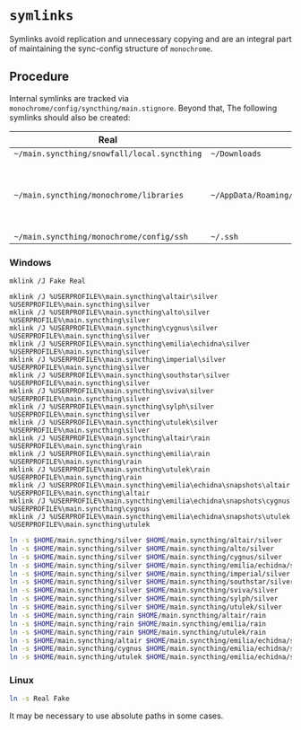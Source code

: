 # `symlinks`

Symlinks avoid replication and unnecessary copying and are an integral part of maintaining the sync-config structure of `monochrome`.

## Procedure

Internal symlinks are tracked via `monochrome/config/syncthing/main.stignore`. Beyond that, The following symlinks should also be created:

Real|Fake|Notes
-|-|-
`~/main.syncthing/snowfall/local.syncthing`|`~/Downloads`|
`~/main.syncthing/monochrome/libraries`|`~/AppData/Roaming/Microsoft/Windows/Libraries`|Windows-only syncing of libraries for File Explorer.
`~/main.syncthing/monochrome/config/ssh`|`~/.ssh`|

### Windows

```batch
mklink /J Fake Real
```

```batch
mklink /J %USERPROFILE%\main.syncthing\altair\silver %USERPROFILE%\main.syncthing\silver
mklink /J %USERPROFILE%\main.syncthing\alto\silver %USERPROFILE%\main.syncthing\silver
mklink /J %USERPROFILE%\main.syncthing\cygnus\silver %USERPROFILE%\main.syncthing\silver
mklink /J %USERPROFILE%\main.syncthing\emilia\echidna\silver %USERPROFILE%\main.syncthing\silver
mklink /J %USERPROFILE%\main.syncthing\imperial\silver %USERPROFILE%\main.syncthing\silver
mklink /J %USERPROFILE%\main.syncthing\southstar\silver %USERPROFILE%\main.syncthing\silver
mklink /J %USERPROFILE%\main.syncthing\sviva\silver %USERPROFILE%\main.syncthing\silver
mklink /J %USERPROFILE%\main.syncthing\sylph\silver %USERPROFILE%\main.syncthing\silver
mklink /J %USERPROFILE%\main.syncthing\utulek\silver %USERPROFILE%\main.syncthing\silver
mklink /J %USERPROFILE%\main.syncthing\altair\rain %USERPROFILE%\main.syncthing\rain
mklink /J %USERPROFILE%\main.syncthing\emilia\rain %USERPROFILE%\main.syncthing\rain
mklink /J %USERPROFILE%\main.syncthing\utulek\rain %USERPROFILE%\main.syncthing\rain
mklink /J %USERPROFILE%\main.syncthing\emilia\echidna\snapshots\altair %USERPROFILE%\main.syncthing\altair
mklink /J %USERPROFILE%\main.syncthing\emilia\echidna\snapshots\cygnus %USERPROFILE%\main.syncthing\cygnus
mklink /J %USERPROFILE%\main.syncthing\emilia\echidna\snapshots\utulek %USERPROFILE%\main.syncthing\utulek
```

```bash
ln -s $HOME/main.syncthing/silver $HOME/main.syncthing/altair/silver
ln -s $HOME/main.syncthing/silver $HOME/main.syncthing/alto/silver
ln -s $HOME/main.syncthing/silver $HOME/main.syncthing/cygnus/silver
ln -s $HOME/main.syncthing/silver $HOME/main.syncthing/emilia/echidna/silver
ln -s $HOME/main.syncthing/silver $HOME/main.syncthing/imperial/silver
ln -s $HOME/main.syncthing/silver $HOME/main.syncthing/southstar/silver
ln -s $HOME/main.syncthing/silver $HOME/main.syncthing/sviva/silver
ln -s $HOME/main.syncthing/silver $HOME/main.syncthing/sylph/silver
ln -s $HOME/main.syncthing/silver $HOME/main.syncthing/utulek/silver
ln -s $HOME/main.syncthing/rain $HOME/main.syncthing/altair/rain
ln -s $HOME/main.syncthing/rain $HOME/main.syncthing/emilia/rain
ln -s $HOME/main.syncthing/rain $HOME/main.syncthing/utulek/rain
ln -s $HOME/main.syncthing/altair $HOME/main.syncthing/emilia/echidna/snapshots/altair
ln -s $HOME/main.syncthing/cygnus $HOME/main.syncthing/emilia/echidna/snapshots/cygnus
ln -s $HOME/main.syncthing/utulek $HOME/main.syncthing/emilia/echidna/snapshots/utulek
```

### Linux

```bash
ln -s Real Fake
```

It may be necessary to use absolute paths in some cases.

